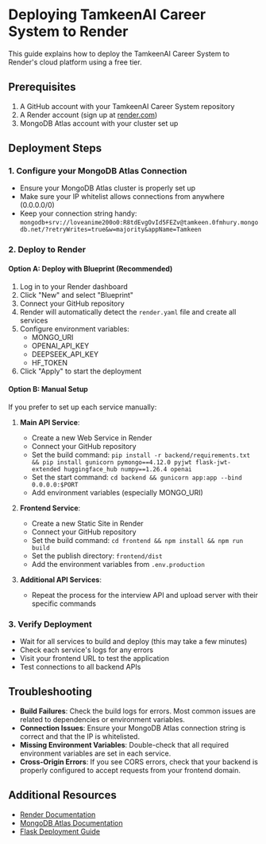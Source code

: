 # Deploying TamkeenAI Career System to Render

This guide explains how to deploy the TamkeenAI Career System to Render's cloud platform using a free tier.

## Prerequisites

1. A GitHub account with your TamkeenAI Career System repository
2. A Render account (sign up at [render.com](https://render.com))
3. MongoDB Atlas account with your cluster set up

## Deployment Steps

### 1. Configure your MongoDB Atlas Connection

- Ensure your MongoDB Atlas cluster is properly set up
- Make sure your IP whitelist allows connections from anywhere (0.0.0.0/0) 
- Keep your connection string handy: `mongodb+srv://loveanime200o0:R8tdEvgOvId5FEZv@tamkeen.0fmhury.mongodb.net/?retryWrites=true&w=majority&appName=Tamkeen`

### 2. Deploy to Render

#### Option A: Deploy with Blueprint (Recommended)

1. Log in to your Render dashboard
2. Click "New" and select "Blueprint"
3. Connect your GitHub repository
4. Render will automatically detect the `render.yaml` file and create all services
5. Configure environment variables:
   - MONGO_URI
   - OPENAI_API_KEY
   - DEEPSEEK_API_KEY
   - HF_TOKEN
6. Click "Apply" to start the deployment

#### Option B: Manual Setup

If you prefer to set up each service manually:

1. **Main API Service**:
   - Create a new Web Service in Render
   - Connect your GitHub repository
   - Set the build command: `pip install -r backend/requirements.txt && pip install gunicorn pymongo==4.12.0 pyjwt flask-jwt-extended huggingface_hub numpy==1.26.4 openai`
   - Set the start command: `cd backend && gunicorn app:app --bind 0.0.0.0:$PORT`
   - Add environment variables (especially MONGO_URI)

2. **Frontend Service**:
   - Create a new Static Site in Render
   - Connect your GitHub repository
   - Set the build command: `cd frontend && npm install && npm run build`
   - Set the publish directory: `frontend/dist`
   - Add the environment variables from `.env.production`

3. **Additional API Services**:
   - Repeat the process for the interview API and upload server with their specific commands

### 3. Verify Deployment

- Wait for all services to build and deploy (this may take a few minutes)
- Check each service's logs for any errors
- Visit your frontend URL to test the application
- Test connections to all backend APIs

## Troubleshooting

- **Build Failures**: Check the build logs for errors. Most common issues are related to dependencies or environment variables.
- **Connection Issues**: Ensure your MongoDB Atlas connection string is correct and that the IP is whitelisted.
- **Missing Environment Variables**: Double-check that all required environment variables are set in each service.
- **Cross-Origin Errors**: If you see CORS errors, check that your backend is properly configured to accept requests from your frontend domain.

## Additional Resources

- [Render Documentation](https://render.com/docs)
- [MongoDB Atlas Documentation](https://docs.atlas.mongodb.com/)
- [Flask Deployment Guide](https://flask.palletsprojects.com/en/2.0.x/deploying/) 